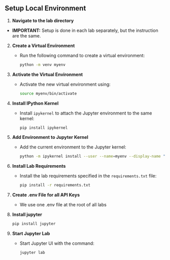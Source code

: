 ## Setup Local Environment 

1. **Navigate to the lab directory**
*  **IMPORTANT:** Setup is done in each lab separately, but the instruction are the same.

2. **Create a Virtual Environment**
   - Run the following command to create a virtual environment:
     ```sh
     python -m venv myenv
     ```

3. **Activate the Virtual Environment**
   - Activate the new virtual environment using:
     ```sh
     source myenv/bin/activate
     ```

4. **Install IPython Kernel**
    - Install `ipykernel` to attach the Jupyter environment to the same kernel:
      ```sh
      pip install ipykernel 
      ```

5. **Add Environment to Jupyter Kernel**
    - Add the current environment to the Jupyter kernel:
      ```sh
      python -m ipykernel install --user --name=myenv --display-name "My env"
      ```

6. **Install Lab Requirements**
   - Install the lab requirements specified in the `requirements.txt` file:
     ```sh
     pip install -r requirements.txt
     ```
7. **Create .env File for all API Keys**
    - We use one .env file at the root of all labs
   
8. **Install jupyter**
    ```sh
    pip install jupyter
    ```

7. **Start Jupyter Lab**
   - Start Jupyter UI with the command:
     ```sh
     jupyter lab
     ```


